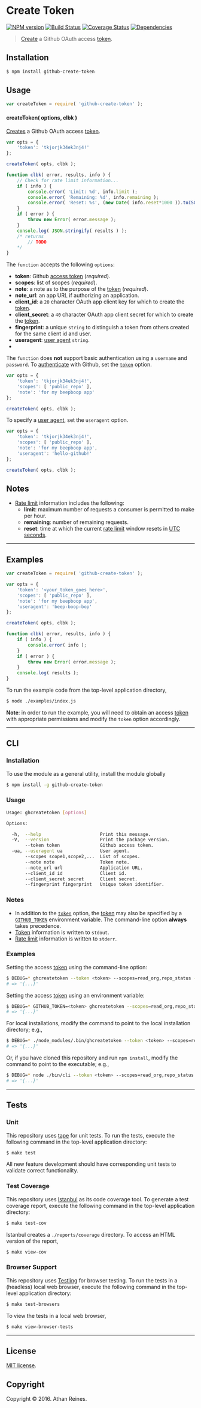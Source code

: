 Create Token
===
[![NPM version][npm-image]][npm-url] [![Build Status][build-image]][build-url] [![Coverage Status][coverage-image]][coverage-url] [![Dependencies][dependencies-image]][dependencies-url]

> [Create][github-create-token] a Github OAuth access [token][github-token].


## Installation

``` bash
$ npm install github-create-token
```


## Usage

``` javascript
var createToken = require( 'github-create-token' );
```

<a name="create-token"></a>
#### createToken( options, clbk )

[Creates][github-create-token] a Github OAuth access [token][github-token].

``` javascript
var opts = {
	'token': 'tkjorjk34ek3nj4!'
};

createToken( opts, clbk );

function clbk( error, results, info ) {
	// Check for rate limit information...
	if ( info ) {
		console.error( 'Limit: %d', info.limit );
		console.error( 'Remaining: %d', info.remaining );
		console.error( 'Reset: %s', (new Date( info.reset*1000 )).toISOString() );
	}
	if ( error ) {
		throw new Error( error.message );
	}
	console.log( JSON.stringify( results ) );
	/* returns
		// TODO
	*/
}
```

The `function` accepts the following `options`:
*	__token__: Github [access token][github-token] (*required*).
*	__scopes__: list of scopes (*required*).
*	__note__: a note as to the purpose of the [token][github-token] (*required*).
*	__note_url__: an app URL if authorizing an application.
*	__client_id__: a `20` character OAuth app client key for which to create the [token][github-token].
*	__client_secret__: a `40` character OAuth app client secret for which to create the [token][github-token].
*	__fingerprint__: a unique `string` to distinguish a token from others created for the same client id and user.
*	__useragent__: [user agent][github-user-agent] `string`.
*

The `function` does __not__ support basic authentication using a `username` and `password`. To [authenticate][github-oauth2] with Github, set the [`token`][github-token] option.

``` javascript
var opts = {
	'token': 'tkjorjk34ek3nj4!',
	'scopes': [ 'public_repo' ],
	'note': 'for my beepboop app'
};

createToken( opts, clbk );
```

To specify a [user agent][github-user-agent], set the `useragent` option.

``` javascript
var opts = {
	'token': 'tkjorjk34ek3nj4!',
	'scopes': [ 'public_repo' ],
	'note': 'for my beepboop app',
	'useragent': 'hello-github!'
};

createToken( opts, clbk );
```


## Notes

*	[Rate limit][github-rate-limit] information includes the following:
	-	__limit__: maximum number of requests a consumer is permitted to make per hour.
	-	__remaining__: number of remaining requests.
	-	__reset__: time at which the current [rate limit][github-rate-limit] window resets in [UTC seconds][unix-time].


---
## Examples

``` javascript
var createToken = require( 'github-create-token' );

var opts = {
	'token': '<your_token_goes_here>',
	'scopes': [ 'public_repo' ],
	'note': 'for my beepboop app',
	'useragent': 'beep-boop-bop'
};

createToken( opts, clbk );

function clbk( error, results, info ) {
	if ( info ) {
		console.error( info );
	}
	if ( error ) {
		throw new Error( error.message );
	}
	console.log( results );
}
```

To run the example code from the top-level application directory,

``` bash
$ node ./examples/index.js
```

__Note__: in order to run the example, you will need to obtain an access [token][github-token] with appropriate permissions and modify the `token` option accordingly.


---
## CLI

### Installation

To use the module as a general utility, install the module globally

``` bash
$ npm install -g github-create-token
```


### Usage

``` bash
Usage: ghcreatetoken [options]

Options:

  -h,  --help                      Print this message.
  -V,  --version                   Print the package version.
       --token token               Github access token.
  -ua, --useragent ua              User agent.
       --scopes scope1,scope2,...  List of scopes.
       --note note                 Token note.
       --note_url url              Application URL.
       --client_id id              Client id.
       --client_secret secret      Client secret.
       --fingerprint fingerprint   Unique token identifier.
```


### Notes

*	In addition to the [`token`][github-token] option, the [token][github-token] may also be specified by a [`GITHUB_TOKEN`][github-token] environment variable. The command-line option __always__ takes precedence.
*	[Token][github-token] information is written to `stdout`.
*	[Rate limit][github-rate-limit] information is written to `stderr`.


### Examples

Setting the access [token][github-token] using the command-line option:

``` bash
$ DEBUG=* ghcreatetoken --token <token> --scopes=read_org,repo_status --note 'for my beepboop app'
# => '{...}'
```

Setting the access [token][github-token] using an environment variable:

``` bash
$ DEBUG=* GITHUB_TOKEN=<token> ghcreatetoken --scopes=read_org,repo_status --note 'for my beepboop app'
# => '{...}'
```

For local installations, modify the command to point to the local installation directory; e.g., 

``` bash
$ DEBUG=* ./node_modules/.bin/ghcreatetoken --token <token> --scopes=read_org,repo_status --note 'for my beepboop app'
# => '{...}'
```

Or, if you have cloned this repository and run `npm install`, modify the command to point to the executable; e.g., 

``` bash
$ DEBUG=* node ./bin/cli --token <token> --scopes=read_org,repo_status --note 'for my beepboop app'
# => '{...}'
```


---
## Tests

### Unit

This repository uses [tape][tape] for unit tests. To run the tests, execute the following command in the top-level application directory:

``` bash
$ make test
```

All new feature development should have corresponding unit tests to validate correct functionality.


### Test Coverage

This repository uses [Istanbul][istanbul] as its code coverage tool. To generate a test coverage report, execute the following command in the top-level application directory:

``` bash
$ make test-cov
```

Istanbul creates a `./reports/coverage` directory. To access an HTML version of the report,

``` bash
$ make view-cov
```


### Browser Support

This repository uses [Testling][testling] for browser testing. To run the tests in a (headless) local web browser, execute the following command in the top-level application directory:

``` bash
$ make test-browsers
```

To view the tests in a local web browser,

``` bash
$ make view-browser-tests
```

<!-- [![browser support][browsers-image]][browsers-url] -->


---
## License

[MIT license](http://opensource.org/licenses/MIT).


## Copyright

Copyright &copy; 2016. Athan Reines.


[npm-image]: http://img.shields.io/npm/v/github-create-token.svg
[npm-url]: https://npmjs.org/package/github-create-token

[build-image]: http://img.shields.io/travis/kgryte/github-create-token/master.svg
[build-url]: https://travis-ci.org/kgryte/github-create-token

[coverage-image]: https://img.shields.io/codecov/c/github/kgryte/github-create-token/master.svg
[coverage-url]: https://codecov.io/github/kgryte/github-create-token?branch=master

[dependencies-image]: http://img.shields.io/david/kgryte/github-create-token.svg
[dependencies-url]: https://david-dm.org/kgryte/github-create-token

[dev-dependencies-image]: http://img.shields.io/david/dev/kgryte/github-create-token.svg
[dev-dependencies-url]: https://david-dm.org/dev/kgryte/github-create-token

[github-issues-image]: http://img.shields.io/github/issues/kgryte/github-create-token.svg
[github-issues-url]: https://github.com/kgryte/github-create-token/issues

[tape]: https://github.com/substack/tape
[istanbul]: https://github.com/gotwarlost/istanbul
[testling]: https://ci.testling.com

[unix-time]: http://en.wikipedia.org/wiki/Unix_time

[github-api]: https://developer.github.com/v3/
[github-token]: https://github.com/settings/tokens/new
[github-oauth2]: https://developer.github.com/v3/#oauth2-token-sent-in-a-header
[github-user-agent]: https://developer.github.com/v3/#user-agent-required
[github-rate-limit]: https://developer.github.com/v3/rate_limit/
[github-create-token]: https://developer.github.com/v3/oauth_authorizations/#create-a-new-authorization

